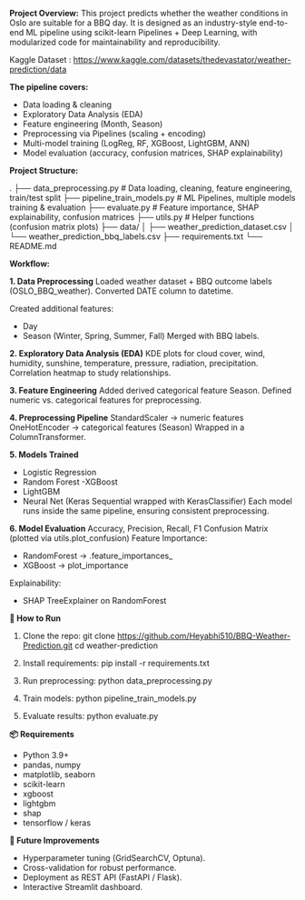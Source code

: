 **Project Overview:**
This project predicts whether the weather conditions in Oslo are suitable for a BBQ day. It is designed as an industry-style end-to-end ML pipeline using scikit-learn Pipelines + Deep Learning, with modularized code for maintainability and reproducibility.

Kaggle Dataset : https://www.kaggle.com/datasets/thedevastator/weather-prediction/data


**The pipeline covers:**
- Data loading & cleaning
- Exploratory Data Analysis (EDA)
- Feature engineering (Month, Season)
- Preprocessing via Pipelines (scaling + encoding)
- Multi-model training (LogReg, RF, XGBoost, LightGBM, ANN)
- Model evaluation (accuracy, confusion matrices, SHAP explainability)



**Project Structure:**

.
├── data_preprocessing.py    # Data loading, cleaning, feature engineering, train/test split
├── pipeline_train_models.py # ML Pipelines, multiple models training & evaluation
├── evaluate.py              # Feature importance, SHAP explainability, confusion matrices
├── utils.py                 # Helper functions (confusion matrix plots)
├── data/
│   ├── weather_prediction_dataset.csv
│   └── weather_prediction_bbq_labels.csv
├── requirements.txt
└── README.md



**Workflow:**

**1. Data Preprocessing**
Loaded weather dataset + BBQ outcome labels (OSLO_BBQ_weather).
Converted DATE column to datetime.

Created additional features:
- Day
- Season (Winter, Spring, Summer, Fall)
Merged with BBQ labels.


**2. Exploratory Data Analysis (EDA)**
KDE plots for cloud cover, wind, humidity, sunshine, temperature, pressure, radiation, precipitation.
Correlation heatmap to study relationships.


**3. Feature Engineering**
Added derived categorical feature Season.
Defined numeric vs. categorical features for preprocessing.


**4. Preprocessing Pipeline**
StandardScaler → numeric features
OneHotEncoder → categorical features (Season)
Wrapped in a ColumnTransformer.


**5. Models Trained**
- Logistic Regression
- Random Forest
 -XGBoost
- LightGBM
- Neural Net (Keras Sequential wrapped with KerasClassifier)
Each model runs inside the same pipeline, ensuring consistent preprocessing.


**6. Model Evaluation**
Accuracy, Precision, Recall, F1
Confusion Matrix (plotted via utils.plot_confusion)
Feature Importance:
- RandomForest → .feature_importances_
- XGBoost → plot_importance

Explainability:
- SHAP TreeExplainer on RandomForest



**🚀 How to Run**
1. Clone the repo:
git clone https://github.com/Heyabhi510/BBQ-Weather-Prediction.git
cd weather-prediction

2. Install requirements:
pip install -r requirements.txt

3. Run preprocessing:
python data_preprocessing.py

4. Train models:
python pipeline_train_models.py

5. Evaluate results:
python evaluate.py



**📦 Requirements**
- Python 3.9+
- pandas, numpy
- matplotlib, seaborn
- scikit-learn
- xgboost
- lightgbm
- shap
- tensorflow / keras



**🔮 Future Improvements**
- Hyperparameter tuning (GridSearchCV, Optuna).
- Cross-validation for robust performance.
- Deployment as REST API (FastAPI / Flask).
- Interactive Streamlit dashboard.
